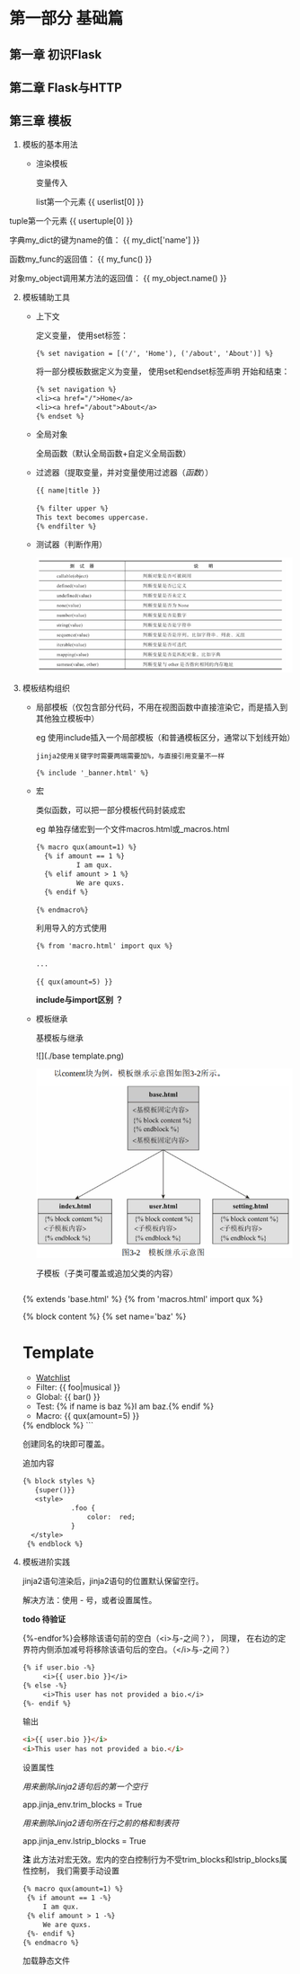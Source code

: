 # 第一部分 基础篇

## 第一章 初识Flask





## 第二章 Flask与HTTP







## 第三章 模板

1. 模板的基本用法

   + 渲染模板

     变量传入

     <p>list第一个元素 {{ userlist[0] }}</p>
<p>tuple第一个元素 {{ usertuple[0] }}</p> 
     <p>字典my_dict的键为name的值： {{ my_dict['name'] }}</p><p>函数my_func的返回值： {{ my_func() }}</p><p>对象my_object调用某方法的返回值： {{ my_object.name() }}</p> 

2. 模板辅助工具

   + 上下文

     定义变量， 使用set标签：

     ```jinja2
     {% set navigation = [('/', 'Home'), ('/about', 'About')] %}  
     ```

     将一部分模板数据定义为变量， 使用set和endset标签声明
     开始和结束：

     ```jinja2
     {% set navigation %}
     <li><a href="/">Home</a>
     <li><a href="/about">About</a>
     {% endset %}  
     ```

   + 全局对象

     全局函数（默认全局函数+自定义全局函数）

   + 过滤器（提取变量，并对变量使用过滤器（*函数*））

     ```jinja2
     {{ name|title }}  
     
     {% filter upper %}
     This text becomes uppercase.
     {% endfilter %}  
     ```

   + 测试器（判断作用）

     ![](./过滤器.png)

3. 模板结构组织

   + 局部模板（仅包含部分代码，不用在视图函数中直接渲染它，而是插入到其他独立模板中）

     eg 使用include插入一个局部模板（和普通模板区分，通常以下划线开始）

     `jinja2使用关键字时需要两端需要加%，与直接引用变量不一样`

     ```jinja2
     {% include '_banner.html' %}
     ```

   + 宏

     类似函数，可以把一部分模板代码封装成宏

     eg 单独存储宏到一个文件macros.html或_macros.html
     
     ```jinja2
     {% macro qux(amount=1) %}
       {% if amount == 1 %}
     ​			I am qux.
       {% elif amount > 1 %}
     ​			We are quxs.
       {% endif %}
     
     {% endmacro%}
     ```
     
     利用导入的方式使用
     
     ```jinja2
     {% from 'macro.html' import qux %}
     
     ...
     
     {{ qux(amount=5) }}
     ```
     
     **include与import区别 ？**
     
     
     
   + 模板继承
   
     基模板与继承
   
     ![](./base template.png)

     ![](./模板继承.png)

     

     子模板（子类可覆盖或追加父类的内容）

     ```jinja2
    {% extends 'base.html' %}
     {% from 'macros.html' import qux %}
    
     {% block content %}
     {% set name='baz' %}
     <h1>Template</h1><ul><li><a href="{{ url_for('watchlist') }}">Watchlist</a></li>
     <li>Filter: {{ foo|musical }}</li>
     <li>Global: {{ bar() }}</li>
     <li>Test: {% if name is baz %}I am baz.{% endif %}</li>
     <li>Macro: {{ qux(amount=5) }}</li>
     </ul>
     {% endblock %} 
     ```
   
     创建同名的块即可覆盖。
   
     追加内容

     ```jinja2
    {% block styles %}
        {super()}}
        <style>
         		 .foo {
         			 color:  red;
         		 }
       </style>  
      {% endblock %}  
     ```
   
4. 模板进阶实践

   jinja2语句渲染后，jinja2语句的位置默认保留空行。

   解决方法：使用 - 号，或者设置属性。

   

   **todo 待验证**

   {%-endfor%}会移除该语句前的空白（\<i>与-之间？）， 同理， 在右边的定界符内侧添加减号将移除该语句后的空白。（\</i>与-之间？）

   ```jinja2
   {% if user.bio -%}
   		<i>{{ user.bio }}</i>
   {% else -%}
   		<i>This user has not provided a bio.</i>
   {%- endif %}  
   ```

   输出

   ```html
   <i>{{ user.bio }}</i>
   <i>This user has not provided a bio.</i>  
   ```

   设置属性

    *用来删除Jinja2语句后的第一个空行* 

   app.jinja_env.trim_blocks = True 

   *用来删除Jinja2语句所在行之前的格和制表符*

   app.jinja_env.lstrip_blocks = True  

   **注** 此方法对宏无效。宏内的空白控制行为不受trim_blocks和lstrip_blocks属性控制， 我们需要手动设置

   ```jinja2
   {% macro qux(amount=1) %}
   	{% if amount == 1 -%}
   		I am qux.
   	{% elif amount > 1 -%}
   		We are quxs.
   	{%- endif %}
   {% endmacro %}
   ```

   加载静态文件